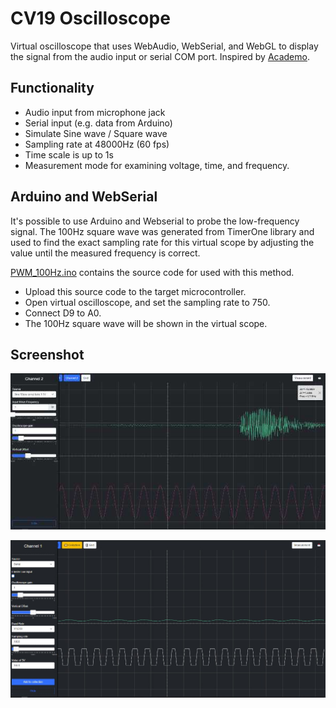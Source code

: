 # CV19 Oscilloscope
Virtual oscilloscope that uses WebAudio, WebSerial, and WebGL to display the signal from the audio input or serial COM port.
Inspired by [Academo](https://academo.org/demos/virtual-oscilloscope/).

## Functionality
- Audio input from microphone jack
- Serial input (e.g. data from Arduino)
- Simulate Sine wave / Square wave
- Sampling rate at 48000Hz (60 fps)
- Time scale is up to 1s
- Measurement mode for examining voltage, time, and frequency.

## Arduino and WebSerial
It's possible to use Arduino and Webserial to probe the low-frequency signal. The 100Hz square wave was generated from TimerOne library and used to find the exact sampling rate for this virtual scope by adjusting the value until the measured frequency is correct.

[PWM_100Hz.ino](./examples/PWM_100Hz.ino) contains the source code for used with this method.

- Upload this source code to the target microcontroller.
- Open virtual oscilloscope, and set the sampling rate to 750.
- Connect D9 to A0.
- The 100Hz square wave will be shown in the virtual scope.  

## Screenshot

![Screenshot1](./img/screenshot_1.jpg?raw=true)

![Screenshot2](./img/screenshot_2.jpg?raw=true)
